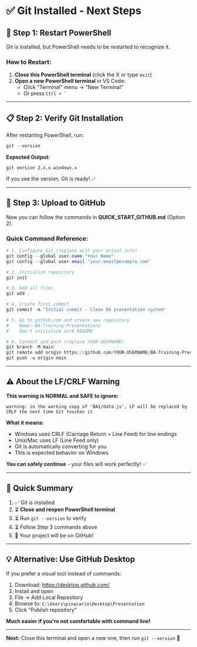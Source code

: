 # ✅ Git Installed - Next Steps

## 🔄 Step 1: Restart PowerShell

Git is installed, but PowerShell needs to be restarted to recognize it.

### How to Restart:
1. **Close this PowerShell terminal** (click the X or type `exit`)
2. **Open a new PowerShell terminal** in VS Code:
   - Click "Terminal" menu → "New Terminal"
   - Or press `` Ctrl + ` ``

---

## 📋 Step 2: Verify Git Installation

After restarting PowerShell, run:

```powershell
git --version
```

**Expected Output:**
```
git version 2.x.x.windows.x
```

If you see the version, Git is ready! ✅

---

## 🚀 Step 3: Upload to GitHub

Now you can follow the commands in **QUICK_START_GITHUB.md** (Option 2).

### Quick Command Reference:

```powershell
# 1. Configure Git (replace with your actual info)
git config --global user.name "Your Name"
git config --global user.email "your.email@example.com"

# 2. Initialize repository
git init

# 3. Add all files
git add .

# 4. Create first commit
git commit -m "Initial commit - Clean BA presentation system"

# 5. Go to github.com and create new repository
#    Name: BA-Training-Presentations
#    Don't initialize with README

# 6. Connect and push (replace YOUR-USERNAME)
git branch -M main
git remote add origin https://github.com/YOUR-USERNAME/BA-Training-Presentations.git
git push -u origin main
```

---

## ⚠️ About the LF/CRLF Warning

**This warning is NORMAL and SAFE to ignore:**

```
warning: in the working copy of 'BA1/data.js', LF will be replaced by CRLF the next time Git touches it
```

**What it means:**
- Windows uses CRLF (Carriage Return + Line Feed) for line endings
- Unix/Mac uses LF (Line Feed only)
- Git is automatically converting for you
- This is expected behavior on Windows

**You can safely continue** - your files will work perfectly! ✅

---

## 🎯 Quick Summary

1. ✅ Git is installed
2. ⏳ **Close and reopen PowerShell terminal**
3. ⏳ Run `git --version` to verify
4. ⏳ Follow Step 3 commands above
5. 🎉 Your project will be on GitHub!

---

## 💡 Alternative: Use GitHub Desktop

If you prefer a visual tool instead of commands:

1. Download: https://desktop.github.com/
2. Install and open
3. File → Add Local Repository
4. Browse to: `C:\Users\pinacario\Desktop\Presentation`
5. Click "Publish repository"

**Much easier if you're not comfortable with command line!**

---

**Next:** Close this terminal and open a new one, then run `git --version` 🚀
